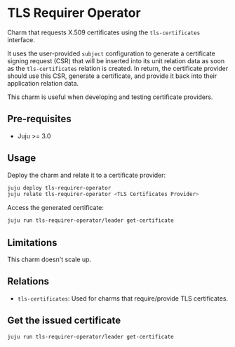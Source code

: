 # TLS Requirer Operator

Charm that requests X.509 certificates using the `tls-certificates` interface.

It uses the user-provided `subject` configuration to generate a certificate signing request
(CSR) that will be inserted into its unit relation data as soon as the `tls-certificates` relation
is created. In return, the certificate provider should use this CSR, generate a certificate, 
and provide it back into their application relation data.

This charm is useful when developing and testing certificate providers.

## Pre-requisites

- Juju >= 3.0

## Usage

Deploy the charm and relate it to a certificate provider:

```bash
juju deploy tls-requirer-operator
juju relate tls-requirer-operator <TLS Certificates Provider>
```

Access the generated certificate:

```bash
juju run tls-requirer-operator/leader get-certificate
```

## Limitations

This charm doesn't scale up.

## Relations

- `tls-certificates`: Used for charms that require/provide TLS certificates.

## Get the issued certificate
```bash
juju run tls-requirer-operator/leader get-certificate
```
